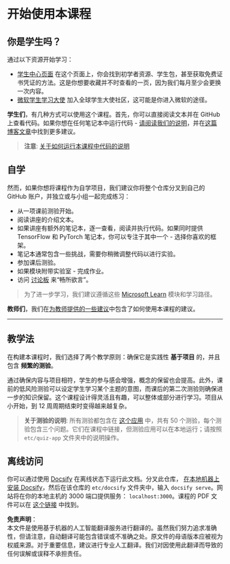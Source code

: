 # 开始使用本课程

## 你是学生吗？

通过以下资源开始学习：

* [学生中心页面](https://docs.microsoft.com/learn/student-hub?WT.mc_id=academic-77998-cacaste) 在这个页面上，你会找到初学者资源、学生包，甚至获取免费证书凭证的方法。这是你想要收藏并不时查看的一页，因为我们每月至少会更换一次内容。
* [微软学生学习大使](https://studentambassadors.microsoft.com?WT.mc_id=academic-77998-cacaste) 加入全球学生大使社区，这可能是你进入微软的途径。

**学生们**，有几种方式可以使用这个课程。首先，你可以直接阅读文本并在 GitHub 上查看代码。如果你想在任何笔记本中运行代码 - [请阅读我们的说明](./etc/how-to-run.md)，并在[这篇博客文章](https://soshnikov.com/education/how-to-execute-notebooks-from-github/)中找到更多建议。

> **注意**: [关于如何运行本课程中代码的说明](/how-to-run.md)

## 自学

然而，如果你想将课程作为自学项目，我们建议你将整个仓库分叉到自己的 GitHub 账户，并独立或与小组一起完成练习：

* 从一项课前测验开始。
* 阅读讲座的介绍文本。
* 如果讲座有额外的笔记本，逐一查看，阅读并执行代码。如果同时提供 TensorFlow 和 PyTorch 笔记本，你可以专注于其中一个 - 选择你喜欢的框架。
* 笔记本通常包含一些挑战，需要你稍微调整代码以进行实验。
* 参加课后测验。
* 如果模块附带实验室 - 完成作业。
* 访问 [讨论板](https://github.com/microsoft/AI-For-Beginners/discussions) 来“畅所欲言”。

> 为了进一步学习，我们建议遵循这些 [Microsoft Learn](https://docs.microsoft.com/en-us/users/dmitrysoshnikov-9132/collections/31zgizg2p418yo/?WT.mc_id=academic-77998-cacaste) 模块和学习路径。

**教师们**，我们在[为教师提供的一些建议](/for-teachers.md)中包含了如何使用本课程的建议。

---

## 教学法

在构建本课程时，我们选择了两个教学原则：确保它是实践性 **基于项目** 的，并且包含 **频繁的测验**。

通过确保内容与项目相符，学生的参与感会增强，概念的保留也会提高。此外，课前的低风险测验可以设定学生学习某个主题的意图，而课后的第二次测验则确保进一步的知识保留。这个课程设计得灵活且有趣，可以整体或部分进行学习。项目从小开始，到 12 周周期结束时变得越来越复杂。

> **关于测验的说明**: 所有测验都包含在 [这个应用](https://red-field-0a6ddfd03.1.azurestaticapps.net/) 中，共有 50 个测验，每个测验包含三个问题。它们在课程中链接，但测验应用可以在本地运行；请按照 `etc/quiz-app` 文件夹中的说明操作。

## 离线访问

你可以通过使用 [Docsify](https://docsify.js.org/#/) 在离线状态下运行此文档。分叉此仓库， [在本地机器上安装 Docsify](https://docsify.js.org/#/quickstart)，然后在该仓库的 `etc/docsify` 文件夹中，输入 `docsify serve`。网站将在你的本地主机的 3000 端口提供服务： `localhost:3000`。课程的 PDF 文件可以在 [这个链接](../../../../../../etc/pdf/readme.pdf) 中找到。

**免责声明**：  
本文件是使用基于机器的人工智能翻译服务进行翻译的。虽然我们努力追求准确性，但请注意，自动翻译可能包含错误或不准确之处。原文件的母语版本应被视为权威来源。对于重要信息，建议进行专业人工翻译。我们对因使用此翻译而导致的任何误解或误释不承担责任。
